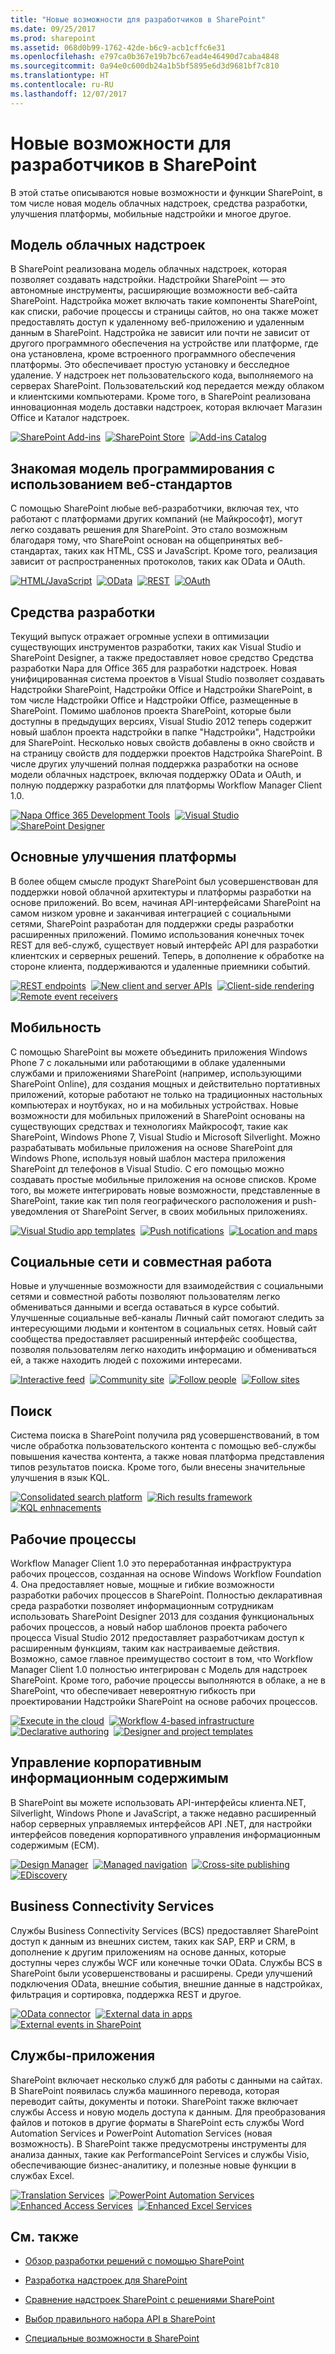 ```yaml
---
title: "Новые возможности для разработчиков в SharePoint"
ms.date: 09/25/2017
ms.prod: sharepoint
ms.assetid: 068d0b99-1762-42de-b6c9-acb1cffc6e31
ms.openlocfilehash: e797ca0b367e19b7bc67ead4e46490d7caba4848
ms.sourcegitcommit: 0a94e0c600db24a1b5bf5895e6d3d9681bf7c810
ms.translationtype: HT
ms.contentlocale: ru-RU
ms.lasthandoff: 12/07/2017
---
```

# <a name="whats-new-for-developers-in-sharepoint"></a>Новые возможности для разработчиков в SharePoint
В этой статье описываются новые возможности и функции SharePoint, в том числе новая модель облачных надстроек, средства разработки, улучшения платформы, мобильные надстройки и многое другое.
## <a name="cloud-add-in-model"></a>Модель облачных надстроек
<a name="bmSpApps"> </a>

В SharePoint реализована модель облачных надстроек, которая позволяет создавать надстройки. Надстройки SharePoint — это автономные инструменты, расширяющие возможности веб-сайта SharePoint. Надстройка может включать такие компоненты SharePoint, как списки, рабочие процессы и страницы сайтов, но она также может предоставлять доступ к удаленному веб-приложению и удаленным данным в SharePoint. Надстройка не зависит или почти не зависит от другого программного обеспечения на устройстве или платформе, где она установлена, кроме встроенного программного обеспечения платформы. Это обеспечивает простую установку и бесследное удаление. У надстроек нет пользовательского кода, выполняемого на серверах SharePoint. Пользовательский код передается между облаком и клиентскими компьютерами. Кроме того, в SharePoint реализована инновационная модель доставки надстроек, которая включает Магазин Office и Каталог надстроек.

<a href="../sp-add-ins/sharepoint-add-ins.md"><img alt="SharePoint Add-ins" src="../images/wn_cloud_1.png" /></a>&nbsp;&nbsp;<a href="../sp-add-ins/deploy-and-install-a-sharepoint-hosted-sharepoint-add-in.md"><img alt="SharePoint Store" src="../images/wn_cloud_2.png" /></a>&nbsp;&nbsp;<a href="../sp-add-ins/deploy-and-install-a-sharepoint-hosted-sharepoint-add-in.md"><img alt="Add-ins Catalog" src="../images/wn_cloud_3.png" /></a>

## <a name="familiar-programming-model-using-web-standards"></a>Знакомая модель программирования с использованием веб-стандартов
<a name="bmWebStandards"> </a>

С помощью SharePoint любые веб-разработчики, включая тех, что работают с платформами других компаний (не Майкрософт), могут легко создавать решения для SharePoint. Это стало возможным благодаря тому, что SharePoint основан на общепринятых веб-стандартах, таких как HTML, CSS и JavaScript. Кроме того, реализация зависит от распространенных протоколов, таких как OData и OAuth.
  

  <a href="../sp-add-ins/sharepoint-add-ins.md"><img alt="HTML/JavaScript" src="../images/wn_WebStandards_1.png" /></a>&nbsp;&nbsp;<a href="using-odata-sources-with-business-connectivity-services-in-sharepoint.md"><img alt="OData" src="../images/wn_WebStandards_2.png" /></a>&nbsp;&nbsp;<a href="../sp-add-ins/get-to-know-the-sharepoint-rest-service.md" target="_blank"><img alt="REST" src="../images/wn_WebStandards_3.png" /></a>&nbsp;&nbsp;<a href="../sp-add-ins/authorization-and-authentication-of-sharepoint-add-ins.md"><img alt="OAuth" src="../images/wn_WebStandards_4.png" /></a>


## <a name="development-tools"></a>Средства разработки
<a name="bmDevTools"> </a>

Текущий выпуск отражает огромные успехи в оптимизации существующих инструментов разработки, таких как Visual Studio и SharePoint Designer, а также предоставляет новое средство Средства разработки Napa для Office 365 для разработки надстроек. Новая унифицированная система проектов в Visual Studio позволяет создавать Надстройки SharePoint, Надстройки Office и Надстройки SharePoint, в том числе Надстройки Office и Надстройки Office, размещенные в SharePoint. Помимо шаблонов проекта SharePoint, которые были доступны в предыдущих версиях, Visual Studio 2012 теперь содержит новый шаблон проекта надстройки в папке "Надстройки", Надстройки для SharePoint. Несколько новых свойств добавлены в окно свойств и на страницу свойств для поддержки проектов Надстройка SharePoint. В числе других улучшений полная поддержка разработки на основе модели облачных надстроек, включая поддержку OData и OAuth, и полную поддержку разработки для платформы Workflow Manager Client 1.0.

<a href="https://dev.office.com/docs/add-ins/overview/office-add-ins" target="_blank"><img alt="Napa Office 365 Development Tools" src="../images/wn_DevTools_1.png" /></a>&nbsp;&nbsp;<a href="../sp-add-ins/what-s-new-in-office-developer-tools-for-visual-studio.md"><img alt="Visual Studio" src="../images/wn_DevTools_2.png" /></a>&nbsp;&nbsp;<a href="workflow-development-in-sharepoint-designer-and-visio.md"><img alt="SharePoint Designer" src="../images/wn_DevTools_3.png" /></a>

## <a name="core-platform-enhancements"></a>Основные улучшения платформы
<a name="bmPlatformEnhance"> </a>

В более общем смысле продукт SharePoint был усовершенствован для поддержки новой облачной архитектуры и платформы разработки на основе приложений. Во всем, начиная API-интерфейсами SharePoint на самом низком уровне и заканчивая интеграцией с социальными сетями, SharePoint разработан для поддержки среды разработки расширенных приложений. Помимо использования конечных точек REST для веб-служб, существует новый интерфейс API для разработки клиентских и серверных решений. Теперь, в дополнение к обработке на стороне клиента, поддерживаются и удаленные приемники событий. 
  
<a href="https://msdn.microsoft.com/library/fp161347.aspx" target="_blank"><img alt="REST endpoints" src="../images/wn_Platform_1.png" /></a>&nbsp;&nbsp;<a href="choose-the-right-api-set-in-sharepoint.md"><img alt="New client and server APIs" src="../images/wn_Platform_2.png" /></a>&nbsp;&nbsp;<a href="how-to-customize-a-field-type-using-client-side-rendering.md"><img alt="Client-side rendering" src="../images/wn_Platform_3.png" /></a>&nbsp;&nbsp;<a href="../sp-add-ins/handle-events-in-sharepoint-add-ins.md"><img alt="Remote event receivers" src="../images/wn_Platform_4.png" /></a>

    
    
    

## <a name="mobility"></a>Мобильность
<a name="bmMobility"> </a>

С помощью SharePoint вы можете объединить приложения Windows Phone 7 с локальными или работающими в облаке удаленными службами и приложениями SharePoint (например, использующими SharePoint Online), для создания мощных и действительно портативных приложений, которые работают не только на традиционных настольных компьютерах и ноутбуках, но и на мобильных устройствах. Новые возможности для мобильных приложений в SharePoint основаны на существующих средствах и технологиях Майкрософт, такие как SharePoint, Windows Phone 7, Visual Studio и Microsoft Silverlight. Можно разрабатывать мобильные приложения на основе SharePoint для Windows Phone, используя новый шаблон мастера приложения SharePoint дл телефонов в Visual Studio. С его помощью можно создавать простые мобильные приложения на основе списков. Кроме того, вы можете интегрировать новые возможности, представленные в SharePoint, такие как тип поля географического расположения и push-уведомления от SharePoint Server, в своих мобильных приложениях.

<a href="overview-of-windows-phone-sharepoint-application-templates-in-visual-studio.md"><img alt="Visual Studio app templates" src="../images/wn_Mobility_.png" /></a>&nbsp;&nbsp;<a href="how-to-configure-and-use-push-notifications-in-sharepoint-apps-for-windows.md"><img alt="Push notifications" src="../images/wn_Mobility_2.png" /></a>&nbsp;&nbsp;<a href="integrating-location-and-map-functionality-in-sharepoint.md"><img alt="Location and maps" src="../images/wn_Mobility_3.png" /></a>

## <a name="social-and-collaboration"></a>Социальные сети и совместная работа
<a name="bmSocial"> </a>

Новые и улучшенные возможности для взаимодействия с социальными сетями и совместной работы позволяют пользователям легко обмениваться данными и всегда оставаться в курсе событий. Улучшенные социальные веб-каналы Личный сайт помогают следить за интересующими людьми и контентом в социальных сетях. Новый сайт сообщества предоставляет расширенный интерфейс сообщества, позволяя пользователям легко находить информацию и обмениваться ей, а также находить людей с похожими интересами.

<a href="work-with-social-feeds-in-sharepoint.md"><img alt="Interactive feed" src="../images/wn_Social_1.png" /></a>&nbsp;&nbsp;<a href="what-s-new-for-developers-in-social-and-collaboration-features-in-sharepoint-201.md#bkmk_Collab"><img alt="Community site" src="../images/wn_Social_2.png" /></a>&nbsp;&nbsp;<a href="follow-people-in-sharepoint.md"><img alt="Follow people" src="../images/wn_Social_3.png" /></a>&nbsp;&nbsp;<a href="follow-content-in-sharepoint.md"><img alt="Follow sites" src="../images/wn_Social_4.png" /></a>

## <a name="search"></a>Поиск
<a name="bmSearch"> </a>

Система поиска в SharePoint получила ряд усовершенствований, в том числе обработка пользовательского контента с помощью веб-службы повышения качества контента, а также новая платформа представления типов результатов поиска. Кроме того, были внесены значительные улучшения в язык KQL.

<a href="custom-content-processing-with-the-content-enrichment-web-service-callout.md"><img alt="Consolidated search platform" src="../images/wn_search_1.png" /></a>&nbsp;&nbsp;<a href="what-s-new-in-sharepoint-search-for-developers.md"><img alt="Rich results framework" src="../images/wn_search_2.png" /></a>&nbsp;&nbsp;<a href="building-search-queries-in-sharepoint.md"><img alt="KQL enhnacements" src="../images/wn_search_3.png" /></a>

## <a name="workflows"></a>Рабочие процессы
<a name="bmWorkflow"> </a>

Workflow Manager Client 1.0  это переработанная инфраструктура рабочих процессов, созданная на основе Windows Workflow Foundation 4. Она предоставляет новые, мощные и гибкие возможности разработки рабочих процессов в SharePoint. Полностью декларативная среда разработки позволяет информационным сотрудникам использовать SharePoint Designer 2013 для создания функциональных рабочих процессов, а новый набор шаблонов проекта рабочего процесса Visual Studio 2012 предоставляет разработчикам доступ к расширенным функциям, таким как настраиваемые действия. Возможно, самое главное преимущество состоит в том, что Workflow Manager Client 1.0 полностью интегрирован с Модель для надстроек SharePoint. Кроме того, рабочие процессы выполняются в облаке, а не в SharePoint, что обеспечивает невероятную гибкость при проектировании Надстройки SharePoint на основе рабочих процессов.

<a href="what-s-new-in-workflows-for-sharepoint.md"><img alt="Execute in the cloud" src="../images/wn_workflow_1.png" /></a>&nbsp;&nbsp;<a href="sharepoint-workflow-fundamentals.md"><img alt="Workflow 4-based infrastructure" src="../images/wn_workflow_2.png" /></a>&nbsp;&nbsp;<a href="workflow-development-in-sharepoint-designer-and-visio.md"><img alt="Declarative authoring" src="../images/wn_workflow_3.png" /></a>&nbsp;&nbsp;<a href="develop-sharepoint-workflows-using-visual-studio.md"><img alt="Designer and project templates" src="../images/wn_workflow_4.png" /></a>

## <a name="enterprise-content-management"></a>Управление корпоративным информационным содержимым
<a name="bmECM"> </a>

В SharePoint вы можете использовать API-интерфейсы клиента.NET, Silverlight, Windows Phone и JavaScript, а также недавно расширенный набор серверных управляемых интерфейсов API .NET, для настройки интерфейсов поведения корпоративного управления информационным содержимым (ECM).

<a href="what-s-new-with-sharepoint-site-development.md"><img alt="Design Manager" src="../images/wn_ecm_1.png" /></a>&nbsp;&nbsp;<a href="managed-navigation-in-sharepoint.md"><img alt="Managed navigation" src="../images/wn_ecm_2.png" /></a>&nbsp;&nbsp;<a href="cross-site-publishing-in-sharepoint.md"><img alt="Cross-site publishing" src="../images/wn_ecm_3.png" /></a>&nbsp;&nbsp;<a href="ediscovery-in-sharepoint.md"><img alt="EDiscovery" src="../images/wn_ecm_4.png" /></a>

## <a name="business-connectivity-services"></a>Business Connectivity Services
<a name="bmBCS"> </a>

Службы Business Connectivity Services (BCS) предоставляет SharePoint доступ к данным из внешних систем, таких как SAP, ERP и CRM, в дополнение к другим приложениям на основе данных, которые доступны через службы WCF или конечные точки OData. Службы BCS в SharePoint были усовершенствованы и расширены. Среди улучшений подключения OData, внешние события, внешние данные в надстройках, фильтрация и сортировка, поддержка REST и другое.

<a href="using-odata-sources-with-business-connectivity-services-in-sharepoint.md"><img alt="OData connector" src="../images/wn_bcs_1.png" /></a>&nbsp;&nbsp;<a href="add-in-scoped-external-content-types-in-sharepoint.md"><img alt="External data in apps" src="../images/wn_bcs_2.png" /></a>&nbsp;&nbsp;<a href="external-events-and-alerts-in-sharepoint.md"><img alt="External events in SharePoint" src="../images/wn_bcs_3.png" /></a>

## <a name="application-services"></a>Службы-приложения
<a name="bmSpServices"> </a>

SharePoint включает несколько служб для работы с данными на сайтах. В SharePoint появилась служба машинного перевода, которая переводит сайты, документы и потоки. SharePoint также включает службы Access и новую модель доступа к данным. Для преобразования файлов и потоков в другие форматы в SharePoint есть службы Word Automation Services и PowerPoint Automation Services (новая возможность). В SharePoint также предусмотрены инструменты для анализа данных, такие как PerformancePoint Services и службы Visio, обеспечивающие бизнес-аналитику, и полезные новые функции в службах Excel.

<a href="external-events-and-alerts-in-sharepoint.md"><img alt="Translation Services" src="../images/wn_appServices_1.png" /></a>&nbsp;&nbsp;<a href="powerpoint-automation-services-in-sharepoint.md"><img alt="PowerPoint Automation Services" src="../images/wn_appServices_2.png" /></a>&nbsp;&nbsp;<a href="what-s-new-in-access.md"><img alt="Enhanced Access Services" src="../images/wn_appServices_3.png" /></a>&nbsp;&nbsp;<a href="https://msdn.microsoft.com/library/fp161347.aspx" target="_blank"><img alt="Enhanced Excel Services" src="../images/wn_appServices_4.png" /></a>


## <a name="see-also"></a>См. также
<a name="bm_Addres"> </a>


-  [Обзор разработки решений с помощью SharePoint](sharepoint-development-overview.md)
    
  
-  [Разработка надстроек для SharePoint](../sp-add-ins/sharepoint-add-ins.md)
    
  
-  [Сравнение надстроек SharePoint с решениями SharePoint](sharepoint-add-ins-compared-with-sharepoint-solutions.md)
    
  
-  [Выбор правильного набора API в SharePoint](choose-the-right-api-set-in-sharepoint.md)
    
  
-  [Специальные возможности в SharePoint](accessibility-in-sharepoint.md)
    
  


